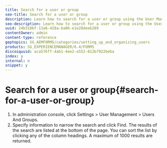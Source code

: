 ```yaml
---
title: Search for a user or group
seo-title: Search for a user or group
description: Learn how to search for a user or group using the User Management settings in the administration console.
seo-description: Learn how to search for a user or group using the User Management settings in the administration console.
uuid: 24b318bf-13a6-428a-ba06-e1e28deeb289
contentOwner: admin
content-type: reference
geptopics: SG_AEMFORMS/categories/setting_up_and_organizing_users
products: SG_EXPERIENCEMANAGER/6.4/FORMS
discoiquuid: aca576ff-4ab1-4ee2-a552-812b7922beba
index: y
internal: n
snippet: y
---
```


# Search for a user or group{#search-for-a-user-or-group}

1. In administration console, click Settings &gt; User Management &gt; Users And Groups.
1. Specify information to narrow the search and click Find. The results of the search are listed at the bottom of the page. You can sort the list by clicking any of the column headings. A maximum of 1000 results are returned.

